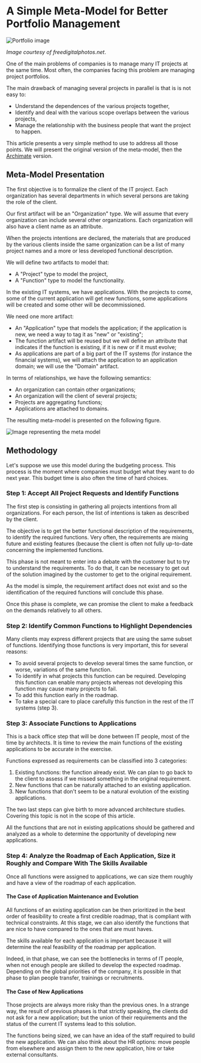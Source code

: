 # A Simple Meta-Model for Better Portfolio Management

![Portfolio image](../images/portfolio.jpg)

*Image courtesy of freedigitalphotos.net*.

One of the main problems of companies is to manage many IT projects at the same time. Most often, the companies facing this problem are managing project portfolios.

The main drawback of managing several projects in parallel is that is is not easy to:

  * Understand the dependences of the various projects together,
  * Identify and deal with the various scope overlaps between the various projects,
  * Manage the relationship with the business people that want the project to happen.

This article presents a very simple method to use to address all those points. We will present the original version of the meta-model, then the [Archimate](archimate-intro.md) version.

## Meta-Model Presentation

The first objective is to formalize the client of the IT project. Each organization has several departments in which several persons are taking the role of the client.

Our first artifact will be an "Organization" type. We will assume that every organization can include several other organizations. Each organization will also have a client name as an attribute.

When the projects intentions are declared, the materials that are produced by the various clients inside the same organization can be a list of many project names and a more or less developed functional description.

We will define two artifacts to model that:

  * A "Project" type to model the project,
  * A "Function" type to model the functionality.

In the existing IT systems, we have applications. With the projects to come, some of the current application will get new functions, some applications will be created and some other will be decommissioned.

We need one more artifact:

  * An "Application" type that models the application; if the application is new, we need a way to tag it as "new" or "existing";
  * The function artifact will be reused but we will define an attribute that indicates if the function is existing, if it is new or if it must evolve;
  * As applications are part of a big part of the IT systems (for instance the financial systems), we will attach the application to an application domain; we will use the "Domain" artifact.

In terms of relationships, we have the following semantics:

  * An organization can contain other organizations;
  * An organization will the client of several projects;
  * Projects are aggregating functions;
  * Applications are attached to domains.

The resulting meta-model is presented on the following figure.

![Image representing the meta model](../yed/portfolio.png)

## Methodology

Let's suppose we use this model during the budgeting process. This process is the moment where companies must budget what they want to do next year. This budget time is also often the time of hard choices.

### Step 1: Accept All Project Requests and Identify Functions

The first step is consisting in gathering all projects intentions from all organizations. For each person, the list of intentions is taken as described by the client.

The objective is to get the better functional description of the requirements, to identify the required functions. Very often, the requirements are mixing future and existing features (because the client is often not fully up-to-date concerning the implemented functions.

This phase is not meant to enter into a debate with the customer but to try to understand the requirements. To do that, it can be necessary to get out of the solution imagined by the customer to get to the original requirement.

As the model is simple, the requirement artifact does not exist and so the identification of the required functions will conclude this phase.

Once this phase is complete, we can promise the client to make a feedback on the demands relatively to all others.

### Step 2: Identify Common Functions to Highlight Dependencies

Many clients may express different projects that are using the same subset of functions. Identifying those functions is very important, this for several reasons:

  * To avoid several projects to develop several times the same function, or worse, variations of the same function.
  * To identify in what projects this function can be required. Developing this function can enable many projects whereas not developing this function may cause many projects to fail.
  * To add this function early in the roadmap.
  * To take a special care to place carefully this function  in the rest of the IT systems (step 3).

### Step 3: Associate Functions to Applications

This is a back office step that will be done between IT people, most of the time by architects. It is time to review the main functions of the existing applications to be accurate in the exercise.

Functions expressed as requirements can be classified into 3 categories:

  1. Existing functions: the function already exist. We can plan to go back to the client to assess if we missed something in the original requirement.
  1. New functions that can be naturally attached to an existing application.
  1. New functions that don't seem to be a natural evolution of the existing applications.

The two last steps can give birth to more advanced architecture studies. Covering this topic is not in the scope of this article.

All the functions that are not in existing applications should be gathered and analyzed as a whole to determine the opportunity of developing new applications.

### Step 4: Analyze the Roadmap of Each Application, Size it Roughly and Compare With The Skills Available

Once all functions were assigned to applications, we can size them roughly and have a view of the roadmap of each application.

#### The Case of Application Maintenance and Evolution

All functions of an existing application can be then prioritized in the best order of feasibility to create a first credible roadmap, that is compliant with technical constraints. At this stage, we can also identify the functions that are nice to have compared to the ones that are must haves.

The skills available for each application is important because it will determine the real feasibility of the roadmap per application.

Indeed, in that phase, we can see the bottlenecks in terms of IT people, when not enough people are skilled to develop the expected roadmap. Depending on the global priorities of the company, it is possible in that phase to plan people transfer, trainings or recruitments.

#### The Case of New Applications

Those projects are always more risky than the previous ones. In a strange way, the result of previous phases is that strictly speaking, the clients did not ask for a new application; but the union of their requirements and the status of the current IT systems lead to this solution.

The functions being sized, we can have an idea of the staff required to build the new application. We can also think about the HR options: move people from elsewhere and assign them to the new application, hire or take external consultants.














